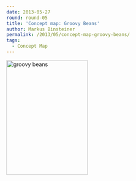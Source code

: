 ```yaml
---
date: 2013-05-27
round: round-05
title: 'Concept map: Groovy Beans'
author: Markus Binsteiner
permalink: /2013/05/concept-map-groovy-beans/
tags:
  - Concept Map
---
```

[<img class="alignnone size-medium wp-image-2838" alt="groovy beans" src="http://teaching.software-carpentry.org/wp-content/uploads/2013/05/groovy-beans1-212x300.png" width="212" height="300" />][1]

 [1]: http://teaching.software-carpentry.org/wp-content/uploads/2013/05/groovy-beans1.png
